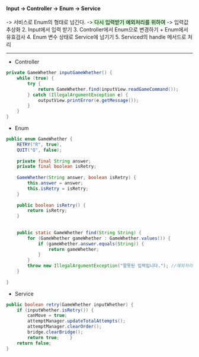 #### Input -> Controller -> Enum -> Service
-> 서비스로 Enum의 형태로 넘긴다.
-><mark style="background: #BBFABBA6;"> 다시 입력받기 예외처리를 위하여</mark>
-> 입력값 추상화
2. Input에서 입력 받기
3. Controller에서 Enum으로 변경하기 + Enum에서 유효검사
	4. Enum 변수 상태로 Service에 넘기기
5. Serviced의 handle 메서드로 처리


---
- Controller
```java
private GameWhether inputGameWhether() {  
    while (true) {  
        try {  
            return GameWhether.find(inputView.readGameCommand());  
        } catch (IllegalArgumentException e) {  
            outputView.printError(e.getMessage());  
        }  
    }  
}
```

- Enum
```java
public enum GameWhether {  
    RETRY("R", true),  
    QUIT("Q", false);  
  
    private final String answer;  
    private final boolean isRetry;  
  
    GameWhether(String answer, boolean isRetry) {  
        this.answer = answer;  
        this.isRetry = isRetry;  
    }  
  
    public boolean isRetry() {  
        return isRetry;  
    }  
  
  
    public static GameWhether find(String String) {  
        for (GameWhether gameWhether : GameWhether.values()) {  
            if (gameWhether.answer.equals(String)) {  
                return gameWhether;  
            }  
        }  
        throw new IllegalArgumentException("잘못된 입력입니다."); //예외처리 
    }  
  
}
```

- Service
```java
public boolean retry(GameWhether inputWhether) {  
    if (inputWhether.isRetry()) {  
        canMove = true;  
        attemptManager.updateTotalAttempts();  
        attemptManager.clearOrder();  
        bridge.clearBridge();  
        return true;    }  
    return false;  
}
```